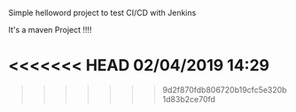 Simple helloword project to test CI/CD with Jenkins

It's a maven Project !!!!

<<<<<<< HEAD
02/04/2019 14:29
=======

>>>>>>> 9d2f870fdb806720b19cfc5e320b1d83b2ce70fd

